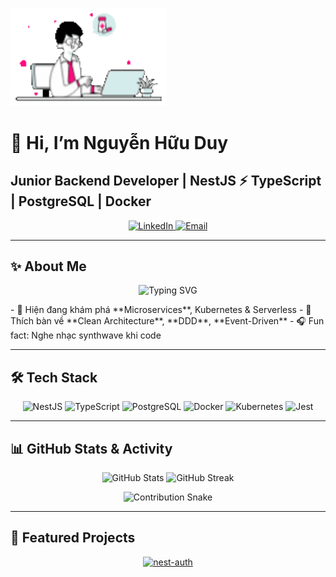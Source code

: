 <!-- Animated Banner Top (GIF hoặc Lottie SVG) -->
<p align="left">
  <img src="https://github.com/hduyyy/hduyyy/blob/main/Animation%20-%201748062181443%20(1).gif" alt="Animated Banner" width="250px" />
  
</p>

# 👋 Hi, I’m **Nguyễn Hữu Duy**  
## Junior Backend Developer | NestJS ⚡️ TypeScript | PostgreSQL | Docker

<p align="center">
  <a href="https://linkedin.com/in/your-profile">
    <img src="https://img.shields.io/badge/LinkedIn-%230077B5.svg?style=for-the-badge&logo=linkedin&logoColor=white&labelColor=0A66C2&cacheSeconds=86400" alt="LinkedIn"/>
  </a>
  <a href="mailto:your.email@example.com">
    <img src="https://img.shields.io/badge/Email-%23D14836.svg?style=for-the-badge&logo=gmail&logoColor=white&labelColor=D14836&cacheSeconds=86400" alt="Email"/>
  </a>
</p>

---

## ✨ About Me
<p align="center">
  <img src="https://readme-typing-svg.herokuapp.com?lines=Building+scalable+APIs...;Loving+NestJS+&+Microservices...;Debugging+with+a+smile...&font=Fira+Code&size=22&duration=4000" alt="Typing SVG"/>
</p>
- 🌱 Hiện đang khám phá **Microservices**, Kubernetes & Serverless  
- 💬 Thích bàn về **Clean Architecture**, **DDD**, **Event-Driven**  
- 🎧 Fun fact: Nghe nhạc synthwave khi code  

---

## 🛠️ Tech Stack

<p align="center">
  <!-- Animated gradient background badge -->
  <img src="https://img.shields.io/badge/NestJS-E0234E?style=for-the-badge&logo=nestjs&logoColor=white&animation=glow" alt="NestJS"/>
  <img src="https://img.shields.io/badge/TypeScript-007ACC?style=for-the-badge&logo=typescript&logoColor=white&animation=glow" alt="TypeScript"/>
  <img src="https://img.shields.io/badge/PostgreSQL-316192?style=for-the-badge&logo=postgresql&logoColor=white&animation=glow" alt="PostgreSQL"/>
  <img src="https://img.shields.io/badge/Docker-2496ED?style=for-the-badge&logo=docker&logoColor=white&animation=glow" alt="Docker"/>
  <img src="https://img.shields.io/badge/Kubernetes-326CE5?style=for-the-badge&logo=kubernetes&logoColor=white&animation=glow" alt="Kubernetes"/>
  <img src="https://img.shields.io/badge/Jest-C21325?style=for-the-badge&logo=jest&logoColor=white&animation=glow" alt="Jest"/>
</p>

---

## 📊 GitHub Stats & Activity

<p align="center">
  <img src="https://github-readme-stats.vercel.app/api?username=your-username&show_icons=true&theme=dracula&count_private=true&line_height=28" alt="GitHub Stats" width="450"/>
  <img src="https://github-readme-streak-stats.herokuapp.com/?user=your-username&theme=dracula&date_format=%5BY%20%j%5D" alt="GitHub Streak" width="450"/>
</p>

<!-- Activity Calendar -->
<div align="center">
  <img src="https://github.com/your-username/your-username/blob/output/github-contribution-grid-snake.svg" alt="Contribution Snake"/>
</div>

---

## 🚧 Featured Projects

<p align="center">
  <a href="https://github.com/your-username/nest-auth">
    <img src="https://github-readme-stats.vercel.app/api/pin/?username=your-username&repo=nest-auth&theme=dracula" alt="nest-auth"/>
  </a>
  <a href="https://github.com/your-username/todo-api">
    <img src="https://github-readme-stats.vercel.app/api/pin/?username=your-username&repo=todo-api&theme=dr
